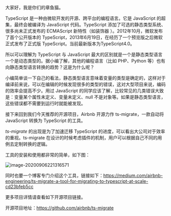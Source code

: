 大家好，我是你们的章鱼猫。

TypeScript 是一种由微软开发的开源、跨平台的编程语言。它是 JavaScript 的超集，最终会被编译为 JavaScript 代码。TypeScript 添加了可选的静态类型系统、很多尚未正式发布的 ECMAScript 新特性（如装饰器 ）。2012年10月，微软发布了首个公开版本的 TypeScript，2013年6月19日，在经历了一个预览版之后微软正式发布了正式版 TypeScript。当前最新版本为TypeScript4.0。

所以可以理解为 TypeScript 与 JavaScript 最大的区别就是一个是静态类型语言一个是动态类型的。据小编了解，其他的编程语言（比如 PHP、Python 等）也有向静态类型语言转换的趋势？这是为什么呢？

小编简单谈一下自己的看法，静态类型语言意味着变量的类型是确定的，这样对于编译前来说，可以在编辑的时候发现很多的类型的错误，这对大型项目来说，编码的效率会提高不少。用过 JavaScript 的同学应该了解，比较常见的几类错误大致是：变量某个属性未定义、变量未定义、null 不是对象等。如果是静态类型语言，这些错误都不需要到运行时就能被发现。

接下来回到我们今天推荐的开源项目，Airbnb 开源力作 ts-migrate，一款自动将 JavaScript 转换为 TypeScript 的工具。

*ts-migrate* 的出现是为了加速迁移 TypeScript 的进度，可以看出大公司对于效率的重视。ts-migrate 在设计的时候考虑插件的机制，用户可以根据自己不同的用例去定制转换的逻辑。

工具的安装和使用都非常的简单，如下图：

![image-20200906221316571](https://7465-test-3c9b5e-1-1301419220.tcb.qcloud.la/mac_github_images/compress_image-20200906221316571.png)

同时也要一个博客专门介绍这个工具，链接如下：https://medium.com/airbnb-engineering/ts-migrate-a-tool-for-migrating-to-typescript-at-scale-cd23bfeb5cc

更多项目详情请查看如下开源项目链接。

开源项目地址：https://github.com/airbnb/ts-migrate